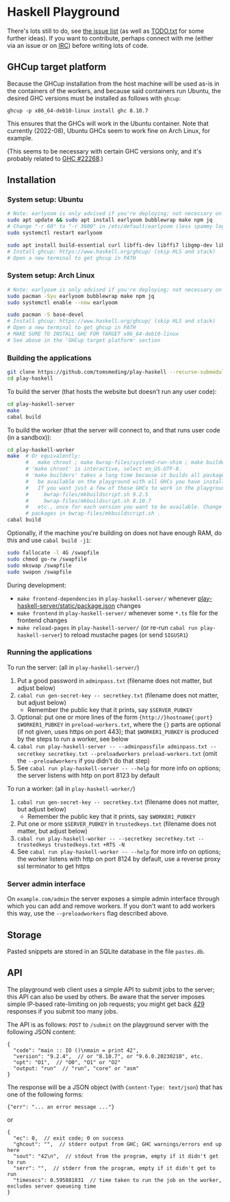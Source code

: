 # Haskell Playground

There's lots still to do, see
[the issue list](https://github.com/tomsmeding/play-haskell/issues) (as well as
[TODO.txt](https://github.com/tomsmeding/play-haskell/blob/master/TODO.txt) for some further ideas).
If you want to contribute, perhaps connect with me (either via an issue or on
[IRC](https://wiki.haskell.org/IRC_channel)) before writing lots of code.

## GHCup target platform

Because the GHCup installation from the host machine will be used as-is in the
containers of the workers, and because said containers run Ubuntu, the desired
GHC versions must be installed as follows with `ghcup`:

    ghcup -p x86_64-deb10-linux install ghc 8.10.7

This ensures that the GHCs will work in the Ubuntu container. Note that
currently (2022-08), Ubuntu GHCs seem to work fine on Arch Linux, for example.

(This seems to be necessary with certain GHC versions only, and it's probably related to [GHC #22268](https://gitlab.haskell.org/ghc/ghc/-/issues/22268).)

## Installation

### System setup: Ubuntu

```bash
# Note: earlyoom is only advised if you're deploying; not necessary on your local machine
sudo apt update && sudo apt install earlyoom bubblewrap make npm jq
# Change "-r 60" to "-r 3600" in /etc/default/earlyoom (less spammy logs)
sudo systemctl restart earlyoom

sudo apt install build-essential curl libffi-dev libffi7 libgmp-dev libgmp10 libncurses-dev libncurses5 libtinfo5 pkg-config
# Install ghcup: https://www.haskell.org/ghcup/ (skip HLS and stack)
# Open a new terminal to get ghcup in PATH
```

### System setup: Arch Linux

```bash
# Note: earlyoom is only advised if you're deploying; not necessary on your local machine
sudo pacman -Syu earlyoom bubblewrap make npm jq
sudo systemctl enable --now earlyoom

sudo pacman -S base-devel
# Install ghcup: https://www.haskell.org/ghcup/ (skip HLS and stack)
# Open a new terminal to get ghcup in PATH
# MAKE SURE TO INSTALL GHC FOR TARGET x86_64-deb10-linux
# See above in the 'GHCup target platform' section
```

### Building the applications

```bash
git clone https://github.com/tomsmeding/play-haskell --recurse-submodules
cd play-haskell
```

To build the server (that hosts the website but doesn't run any user code):
```bash
cd play-haskell-server
make
cabal build
```

To build the worker (that the server will connect to, and that runs user code (in a sandbox)):
```bash
cd play-haskell-worker
make  # Or equivalently:
      #   make chroot ; make bwrap-files/systemd-run-shim ; make builders
      # 'make chroot' is interactive, select en_US.UTF-8.
      # 'make builders' takes a long time because it builds all packages that should
      #   be available on the playground with all GHCs you have installed with GHCup.
      #   If you want just a few of those GHCs to work in the playground, manually run:
      #     bwrap-files/mkbuildscript.sh 9.2.5
      #     bwrap-files/mkbuildscript.sh 8.10.7
      #   etc., once for each version you want to be available. Change available
      # packages in bwrap-files/mkbuildscript.sh .
cabal build
```

Optionally, if the machine you're building on does not have enough RAM, do this and use `cabal build -j1`:

```bash
sudo fallocate -l 4G /swapfile
sudo chmod go-rw /swapfile
sudo mkswap /swapfile
sudo swapon /swapfile
```

During development:

- `make frontend-dependencies` in `play-haskell-server/` whenever [play-haskell-server/static/package.json](https://github.com/tomsmeding/play-haskell/blob/master/play-haskell-server/static/package.json) changes
- `make frontend` in `play-haskell-server/` whenever some `*.ts` file for the frontend changes
- `make reload-pages` in `play-haskell-server/` (or re-run `cabal run play-haskell-server`) to reload mustache pages (or send `SIGUSR1`)

### Running the applications

To run the server: (all in `play-haskell-server/`)
1. Put a good password in `adminpass.txt` (filename does not matter, but adjust below)
2. `cabal run gen-secret-key -- secretkey.txt` (filename does not matter, but adjust below)
    - Remember the public key that it prints, say `$SERVER_PUBKEY`
3. Optional: put one or more lines of the form `{http://}hostname{:port} $WORKER1_PUBKEY` in `preload-workers.txt`, where the `{}` parts are optional (if not given, uses https on port 443); that `$WORKER1_PUBKEY` is produced by the steps to run a worker, see below
4. `cabal run play-haskell-server -- --adminpassfile adminpass.txt --secretkey secretkey.txt --preloadworkers preload-workers.txt` (omit the `--preloadworkers` if you didn't do that step)
5. See `cabal run play-haskell-server -- --help` for more info on options; the server listens with http on port 8123 by default

To run a worker: (all in `play-haskell-worker/`)
1. `cabal run gen-secret-key -- secretkey.txt` (filename does not matter, but adjust below)
    - Remember the public key that it prints, say `$WORKER1_PUBKEY`
2. Put one or more `$SERVER_PUBKEY` in `trustedkeys.txt` (filename does not matter, but adjust below)
2. `cabal run play-haskell-worker -- --secretkey secretkey.txt --trustedkeys trustedkeys.txt +RTS -N`
3. See `cabal run play-haskell-worker -- --help` for more info on options; the worker listens with http on port 8124 by default, use a reverse proxy ssl terminator to get https

### Server admin interface

On `example.com/admin` the server exposes a simple admin interface through which you can add and remove workers. If you don't want to add workers this way, use the `--preloadworkers` flag described above.

## Storage

Pasted snippets are stored in an SQLite database in the file `pastes.db`.

## API

The playground web client uses a simple API to submit jobs to the server; this API can also be used by others.
Be aware that the server imposes simple IP-based rate-limiting on job requests; you might get back [429](https://developer.mozilla.org/en-US/docs/Web/HTTP/Status/429) responses if you submit too many jobs.

The API is as follows: `POST` to `/submit` on the playground server with the following JSON content:
```jsonc
{
  "code": "main :: IO ()\nmain = print 42",
  "version": "9.2.4",  // or "8.10.7", or "9.6.0.20230210", etc.
  "opt": "O1",  // "O0", "O1" or "O2"
  "output: "run"  // "run", "core" or "asm"
}
```

The response will be a JSON object (with `Content-Type: text/json`) that has one of the following forms:
```jsonc
{"err": "... an error message ..."}
```
or
```jsonc
{
  "ec": 0,  // exit code; 0 on success
  "ghcout": "",  // stderr output from GHC; GHC warnings/errors end up here
  "sout": "42\n",  // stdout from the program, empty if it didn't get to run
  "serr": "",  // stderr from the program, empty if it didn't get to run
  "timesecs": 0.595881831  // time taken to run the job on the worker, excludes server queueing time
}
```
